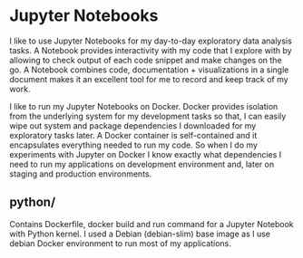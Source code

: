 # Jupyter Notebooks

I like to use Jupyter Notebooks for my day-to-day exploratory data analysis tasks.
A Notebook provides interactivity with my code that I explore with by allowing to check output of each code snippet and make changes on the go.
A Notebook combines code, documentation + visualizations in a single document makes it an excellent tool for me to record and keep track of my work.

I like to run my Jupyter Notebooks on Docker.
Docker provides isolation from the underlying system for my development tasks so that, I can easily wipe out system and package dependencies I downloaded for my exploratory tasks later.
A Docker container is self-contained and it encapsulates everything needed to run my code. So when I do my experiments with Jupyter on Docker I know exactly what dependencies I need to run my applications on development environment and, later on staging and production environments.

## python/

Contains Dockerfile, docker build and run command for a Jupyter Notebook with Python kernel.
I used a Debian (debian-slim) base image as I use debian Docker environment to run most of my applications.